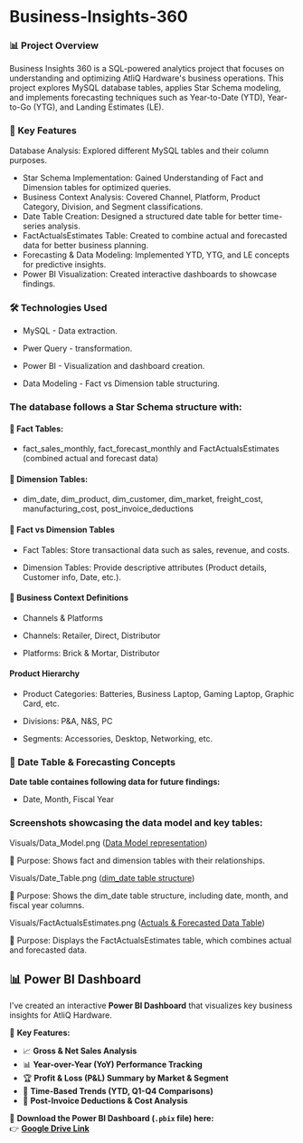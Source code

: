 # Business-Insights-360

### 📊 Project Overview

Business Insights 360 is a SQL-powered analytics project that focuses on understanding and optimizing AtliQ Hardware's business operations. This project explores MySQL database tables, applies Star Schema modeling, and implements forecasting techniques such as Year-to-Date (YTD), Year-to-Go (YTG), and Landing Estimates (LE).

### 🚀 Key Features

Database Analysis: Explored different MySQL tables and their column purposes.

- Star Schema Implementation: Gained Understanding of Fact and Dimension tables for optimized queries.
- Business Context Analysis: Covered Channel, Platform, Product Category, Division, and Segment classifications.
- Date Table Creation: Designed a structured date table for better time-series analysis.
- FactActualsEstimates Table: Created to combine actual and forecasted data for better business planning.
- Forecasting & Data Modeling: Implemented YTD, YTG, and LE concepts for predictive insights.
- Power BI Visualization: Created interactive dashboards to showcase findings.

### 🛠️ Technologies Used

- MySQL - Data extraction.

- Pwer Query - transformation.

- Power BI - Visualization and dashboard creation.

- Data Modeling - Fact vs Dimension table structuring.


### The database follows a Star Schema structure with:

#### 📌 Fact Tables:

- fact_sales_monthly, fact_forecast_monthly and FactActualsEstimates (combined actual and forecast data)

#### 📌 Dimension Tables:

- dim_date, dim_product, dim_customer, dim_market, freight_cost, manufacturing_cost, post_invoice_deductions

#### 📌 Fact vs Dimension Tables

- Fact Tables: Store transactional data such as sales, revenue, and costs.
  
- Dimension Tables: Provide descriptive attributes (Product details, Customer info, Date, etc.).

#### 📌 Business Context Definitions

- Channels & Platforms
  
- Channels: Retailer, Direct, Distributor
  
- Platforms: Brick & Mortar, Distributor

#### Product Hierarchy
- Product Categories: Batteries, Business Laptop, Gaming Laptop, Graphic Card, etc.
  
- Divisions: P&A, N&S, PC
  
- Segments: Accessories, Desktop, Networking, etc.

### 📅 Date Table & Forecasting Concepts

**Date table containes following data for future findings:**
- Date, Month, Fiscal Year


### Screenshots showcasing the data model and key tables:

Visuals/Data_Model.png ([Data Model representation](https://github.com/happy7434/Business-Insights-360/blob/main/Data%20Model.png))

📌 Purpose: Shows fact and dimension tables with their relationships.

Visuals/Date_Table.png ([dim_date table structure](https://github.com/happy7434/Business-Insights-360/blob/main/Date%20Table.png))

📌 Purpose: Shows the dim_date table structure, including date, month, and fiscal year columns.

Visuals/FactActualsEstimates.png ([Actuals & Forecasted Data Table](https://github.com/happy7434/Business-Insights-360/blob/main/FactActualsEstimates.png))

📌 Purpose: Displays the FactActualsEstimates table, which combines actual and forecasted data.


## 📊 Power BI Dashboard
I've created an interactive **Power BI Dashboard** that visualizes key business insights for AtliQ Hardware.

🔹 **Key Features:**
- 📈 **Gross & Net Sales Analysis**
- 📊 **Year-over-Year (YoY) Performance Tracking**
- 🏆 **Profit & Loss (P&L) Summary by Market & Segment**
- 📅 **Time-Based Trends (YTD, Q1-Q4 Comparisons)**
- 🔎 **Post-Invoice Deductions & Cost Analysis**

📌 **Download the Power BI Dashboard (`.pbix` file) here:**  
👉 [**Google Drive Link**]([YOUR_GOOGLE_DRIVE_LINK_HERE]([https://drive.google.com/file/d/1tU5rE-3o8rCYn949QCrUyuqYZhNHqRUJ/view?usp=sharing)](https://drive.google.com/file/d/1tU5rE-3o8rCYn949QCrUyuqYZhNHqRUJ/view?usp=sharing))
